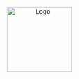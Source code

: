 <p align="center"><img src="[https://raw.githubusercontent.com/TaynisRW/Responsive-Portfolio/master/assets/img/favicon.ico](https://ingetecce.github.io/LineaEtica/)" alt="Logo" width="150" height="150" />

